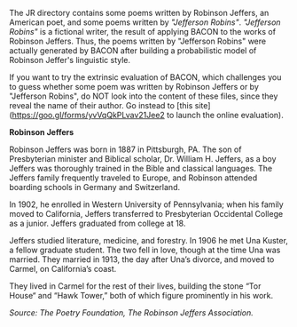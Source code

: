 The JR directory contains some poems written by Robinson Jeffers, an American poet, and some poems written by _"Jefferson Robins"_. _"Jefferson Robins"_ is a fictional writer, the result of applying BACON to the works of Robinson Jeffers. Thus, the poems written by "Jefferson Robins" were actually generated by BACON after building a probabilistic model of Robinson Jeffer's linguistic style.

If you want to try the extrinsic evaluation of BACON, which challenges you to guess whether some poem was written by Robinson Jeffers or by "Jefferson Robins", do NOT look into the content of these files, since they reveal the name of their author. Go instead to [this site](https://goo.gl/forms/yvVqQkPLvav21Jee2 to launch the online evaluation). 

**Robinson Jeffers**

Robinson Jeffers was born in 1887 in Pittsburgh, PA. The son of Presbyterian minister and Biblical scholar, Dr. William H. Jeffers, as a boy Jeffers was thoroughly trained in the Bible and classical languages. The Jeffers family frequently traveled to Europe, and Robinson attended boarding schools in Germany and Switzerland. 

In 1902, he enrolled in Western University of Pennsylvania; when his family moved to California, Jeffers transferred to Presbyterian Occidental College as a junior. Jeffers graduated from college at 18.

Jeffers studied literature, medicine, and forestry. In 1906 he met Una Kuster, a fellow graduate student. The two fell in love, though at the time Una was married. They married in 1913, the day after Una’s divorce, and moved to Carmel, on California’s coast. 

They lived in Carmel for the rest of their lives, building the stone “Tor House“ and “Hawk Tower,” both of which figure prominently in his work. 

_Source: The Poetry Foundation, The Robinson Jeffers Association._
